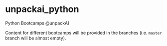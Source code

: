 # unpackai_python
Python Bootcamps @unpackAI

Content for different bootcamps will be provided in the branches (i.e. `master` branch will be almost empty).
